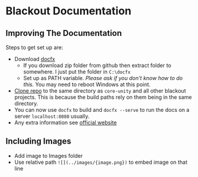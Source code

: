 # Blackout Documentation

## Improving The Documentation
Steps to get set up are:
- Download [docfx](https://dotnet.github.io/docfx/tutorial/docfx_getting_started.html#2-use-docfx-as-a-command-line-tool)
    - If you download zip folder from github then extract folder to somewhere. I just put the folder in `C:\docfx`
    - Set up as PATH variable. _Please ask if you don't know how to do this._ You may need to reboot Windows at this point.
- [Clone repo](https://gitlab.com/blackout-sports/blackout-docs) to the same directory as `core-unity` and all other blackout projects. This is because the build paths rely on them being in the same directory.
- You can now use `docfx` to build and `docfx --serve` to run the docs on a server `localhost:8080` usually.
- Any extra information see [official website](https://dotnet.github.io/docfx/)


## Including Images
- Add image to Images folder
- Use relative path `![](../images/{image.png})` to embed image on that line
